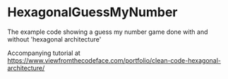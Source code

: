 # HexagonalGuessMyNumber
The example code showing a guess my number game done with and without 'hexagonal architecture'

Accompanying tutorial at https://www.viewfromthecodeface.com/portfolio/clean-code-hexagonal-architecture/
